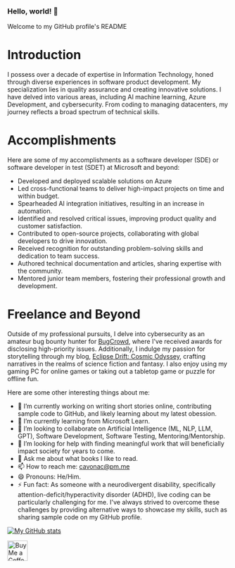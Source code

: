 ### Hello, world! 👋
Welcome to my GitHub profile's README

# Introduction
I possess over a decade of expertise in Information Technology, honed through diverse experiences in software product development. My specialization lies in quality assurance and creating innovative solutions. I have delved into various areas, including AI machine learning, Azure Development, and cybersecurity. From coding to managing datacenters, my journey reflects a broad spectrum of technical skills.

# Accomplishments
Here are some of my accomplishments as a software developer (SDE) or software developer in test (SDET) at Microsoft and beyond:
- Developed and deployed scalable solutions on Azure
- Led cross-functional teams to deliver high-impact projects on time and within budget.
- Spearheaded AI integration initiatives, resulting in an increase in automation.
- Identified and resolved critical issues, improving product quality and customer satisfaction.
- Contributed to open-source projects, collaborating with global developers to drive innovation.
- Received recognition for outstanding problem-solving skills and dedication to team success.
- Authored technical documentation and articles, sharing expertise with the community.
- Mentored junior team members, fostering their professional growth and development.

# Freelance and Beyond
Outside of my professional pursuits, I delve into cybersecurity as an amateur bug bounty hunter for [BugCrowd](https://www.bugcrowd.com), where I've received awards for disclosing high-priority issues. Additionally, I indulge my passion for storytelling through my blog, [Eclipse Drift: Cosmic Odyssey](https://eclipsedrift.blogspot.com/), crafting narratives in the realms of science fiction and fantasy. I also enjoy using my gaming PC for online games or taking out a tabletop game or puzzle for offline fun.

Here are some other interesting things about me:

- 🔭 I’m currently working on writing short stories online, contributing sample code to GitHub, and likely learning about my latest obession.
- 🌱 I’m currently learning from Microsoft Learn.
- 👯 I’m looking to collaborate on Artificial Intelligence (ML, NLP, LLM, GPT), Software Development, Software Testing, Mentoring/Mentorship.
- 🤔 I’m looking for help with finding meaningful work that will beneficially impact society for years to come.
- 💬 Ask me about what books I like to read.
- 📫 How to reach me: cavonac@pm.me
- 😄 Pronouns: He/Him.
- ⚡ Fun fact: As someone with a neurodivergent disability, specifically attention-deficit/hyperactivity disorder (ADHD), live coding can be particularly challenging for me. I've always strived to overcome these challenges by providing alternative ways to showcase my skills, such as sharing sample code on my GitHub profile.

[![My GitHub stats](https://github-readme-stats.vercel.app/api?username=cavonac)](https://github.com/cavonac/github-readme-stats)

<a href='https://ko-fi.com/kitnova' target='_blank'><img height='35' style='border:0px;height:46px;' src='https://az743702.vo.msecnd.net/cdn/kofi3.png?v=0' border='0' alt='Buy Me a Coffee at ko-fi.com' />
